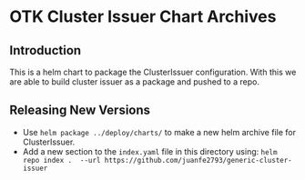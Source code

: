# OTK Cluster Issuer Chart Archives

## Introduction

This is a helm chart to package the ClusterIssuer configuration. With this we are able to build cluster issuer as a package and pushed to a repo.

## Releasing New Versions

- Use `helm package ../deploy/charts/` to make a new helm archive file for ClusterIssuer.
- Add a new section to the `index.yaml` file in this directory using: `helm repo index .  --url https://github.com/juanfe2793/generic-cluster-issuer`
